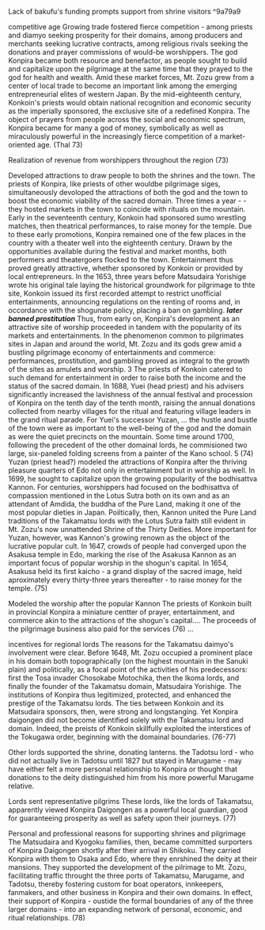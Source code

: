 Lack of bakufu's funding prompts support from shrine visitors ^9a79a9

competitive age
	Growing trade fostered fierce competition - among priests and diamyo seeking prosperity for their domains, among producers and merchants seeking lucrative contracts, among religious rivals seeking the donations and prayer commissions of would-be worshippers. The god Konpira became both resource and benefactor, as people sought to build and capitalize upon the pilgrimage at the same time that they prayed to the god for health and wealth. Amid these market forces, Mt. Zozu grew from a center of local trade to become an important link among the emerging entrepreneurial elites of western Japan. By the mid-eighteenth century, Konkoin's priests would obtain national recognition and economic security as the imperially sponsored, the exclusive site of a redefined Konpira. The object of prayers from people across the social and economic spectrum, Konpira became for many a god of money, symbolically as well as miraculously powerful in the increasingly fierce competition of a market-oriented age. (Thal 73)

Realization of revenue from worshippers throughout the region
	(73)

Developed attractions to draw people to both the shrines and the town.
	The priests of Konpira, like priests of other wouldbe pilgrimage siges, simultaneously devoloped the attractions of both the god and the town to boost the economic viability of the sacred domain. Three times a year - - they hosted markets in the town to coincide with rituals on the mountain. Early in the seventeenth century, Konkoin had sponsored sumo wrestling matches, then theatrical performances, to raise money for the temple. Due to these early promotions, Konpira remained one of the few places in the country with a theater well into the eighteenth century. Drawn by the opportunities available during the festival and market months, both performers and theatergoers flocked to the town. 
	Entertainment thus proved greatly attractive, whether sponsored by Konkoin or provided by local entrepreneurs. In the 1653, three years before Matsudaira Yorishige wrote his original tale laying the historical groundwork for pilgrimage to thte site, Konkoin issued its first recorded attempt to restrict unofficial entertainments, announcing regulations on the renting of rooms and, in occordance with the shogunate policy, placing a ban on gambling. ***later banned prostitution***
	Thus, from early on, Konpira's development as an attractive site of worship proceeded in tandem with the popularity of its markets and entertainments. In the phenomenon common to pilgrimates sites in Japan and around the world, Mt. Zozu and its gods grew amid a bustling pilgrimage economy of entertainments and commerce: performances, prostitution, and gambling proved as integral to the growth of the sites as amulets and worship. 3 
	The priests of Konkoin catered to such demand for entertainment in order to raise both the income and the status of the sacred domain. In 1688, Yuei (head priest) and his advisers significantly increased the lavishness of the annual festival and procession of Konpira on the tenth day of the tenth month, raising the annual donations collected from nearby villages for the ritual and featuring village leaders in the grand ritual parade. For Yuei's successor Yuzan, ... the hustle and bustle of the town were as important to the well-being of the god and the domain as were the quiet precincts on the mountain. Some time around 1700, following the precedent of the other domainal lords, he commisioned two large, six-paneled folding screens from a painter of the Kano school. 5 (74)
	Yuzan (priest head?) modeled the attractions of Konpira after the thriving pleasure quarters of Edo not only in entertainment but in worship as well. In 1699, he sought to capitalize upon the growing popularity of the bodhisattva Kannon. For centuries, worshippers had focused on the bodhisattva of compassion mentioned in the Lotus Sutra both on its own and as an attendant of Amdida, the buddha of the Pure Land, making it one of the most popular dieties in Japan. Poiltically, then, Kannon united the Pure Land traditions of the Takamatsu lords with the Lotus Sutra faith still evident in Mt. Zozu's now unnattended Shrine of the Thirty Deities. 
	More important for Yuzan,  however, was Kannon's growing renown as the object of the lucrative popular cult. In 1647, crowds of people had converged upon the Asakusa temple in Edo, marking the rise of the Asakusa Kannon as an  important focus of popular worship in the shogun's capital. In 1654, Asakusa held its first kaicho - a grand display of the sacred image, held aproximately every thirty-three years thereafter - to raise money for the temple. (75)
	

Modeled the worship after the popular Kannon
	The priests of Konkoin built in provincial Konpira a miniature centter of prayer, entertainment, and commerce akin to the attractions of the shogun's capital.... The proceeds of the pilgrimage business also paid for the services (76)
	...

incentives for regional lords
	The reasons for the Takamatsu daimyo's involvement were clear. Before 1648, Mt. Zozu occupied a prominent place in his domain both topographically (on the highest mountain in the Sanuki plain) and politically, as a focal point of the activities of his predecessors: first the Tosa invader Chosokabe Motochika, then the Ikoma lords, and finally the founder of the Takamatsu domain, Matsudaira Yorishige. The institutions of Konpira thus legitimized, protected, and enhanced the prestige of the Takamatsu lords. The ties between Konkoin and its Matsudaira sponsors, then, were strong and longstanging. Yet Konpira daigongen did not become identified solely with the Takamatsu lord and domain. Indeed, the preists of Konkoin skillfully exploited the interstices of the Tokugawa order, beginning with the domainal boundaries. (76-77)

Other lords supported the shrine, donating lanterns. 
	the Tadotsu lord - who did not actually live in Tadotsu until 1827 but stayed in Marugame - may have either felt a more personal relationship to Konpira or thought that donations to the deity distinguished him from his more powerful Marugame relative.

Lords sent representative pilgrims 
	These lords, like the lords of Takamatsu, apparently viewed Konpira Daigongen as a powerful local guardian, good for guaranteeing prosperity as well as safety upon their journeys. (77) 

Personal and professional reasons for supporting shrines and pilgrimage
	The Matsudaira and Kyogoku families, then, became committed surporters of Konpira Daigongen shortly after their arrival in Shikoku. They carried Konpira with them to Osaka and Edo, where they enrshined the deity at their mansions. They supported the development of the pilrimage to Mt. Zozu, facilitating traffic throught the three ports of Takamatsu, Marugame, and Tadotsu, thereby fostering custom for boat operators, innkeepers, fanmakers, and other business in Konpira and their own domains. In effect, their support of Konpira - oustide the formal boundaries of any of the three larger domains - into an expanding network of personal, economic, and ritual relationships. (78)

